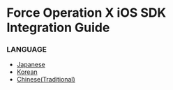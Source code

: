 # Force Operation X iOS SDK Integration Guide

### LANGUAGE
* [Japanese](./3.x-master/lang/ja/README.md)
* [Korean](./3.x-master/lang/ko/README.md)
* [Chinese(Traditional)](./3.x-master/lang/zh-tw/README.md)
